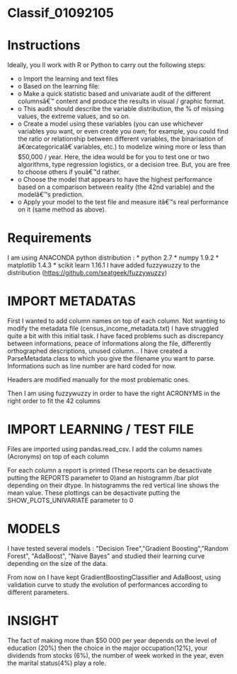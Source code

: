 # Classif_01092105


# Instructions
Ideally, you ll work with R or Python to carry out the following steps:

* o   Import the learning and text files
* o   Based on the learning file:
* o   Make a quick statistic based and univariate audit of the different columnsâ€™ content and produce the results in visual / graphic format.
* o   This audit should describe the variable distribution, the % of missing values, the extreme values, and so on.
* o   Create a model using these variables (you can use whichever variables you want, or even create you own; for example, you could find the ratio or relationship between different variables, the binarisation of â€œcategoricalâ€ variables, etc.) to modelize wining more or less than $50,000 / year. Here, the idea would be for you to test one or two algorithms, type regression logistics, or a decision tree. But, you are free to choose others if youâ€™d rather.
* o   Choose the model that appears to have the highest performance based on a comparison between reality (the 42nd variable) and the modelâ€™s prediction.
* o   Apply your model to the test file and measure itâ€™s real performance on it (same method as above).
 
# Requirements
I am using ANACONDA python distribution : 
    * python 2.7
    * numpy 1.9.2
    * matplotlib 1.4.3
    * scikit learn 1.16.1
I have added fuzzywuzzy to the distribution (https://github.com/seatgeek/fuzzywuzzy)

# IMPORT METADATAS

First I wanted to add column names on top of each column. Not wanting to modify the metadata file (census_income_metadata.txt) I have struggled quite a bit with this initial task. 
I have faced problems such as discrepancy between informations, peace of informations along the file, differently orthographed descriptions, unused column...
I have created a ParseMetadata class to which you give the filename you want to parse. 
Informations such as line number are hard coded for now.

Headers are modified manually for the most problematic ones.

Then I am using fuzzywuzzy in order to have the right ACRONYMS in the right order to fit the 42 columns

# IMPORT LEARNING / TEST FILE 

Files are imported using pandas.read_csv.
I add the column names (Acronyms) on top of each column 

For each column a report is printed (These reports can be desactivate  putting the REPORTS parameter to 0)and an histogramm /bar plot depending on their dtype. 
In histogramms the red vertical line shows the mean value. 
These plottings can be desactivate putting the SHOW_PLOTS_UNIVARIATE parameter to 0

# MODELS

I have tested several models : "Decision Tree","Gradient Boosting","Random Forest", "AdaBoost", "Naive Bayes" and studied their learning curve depending on the size of the data. 

From now on I have kept GradientBoostingClassifier and AdaBoost, using validation curve to study the evolution of performances according to different parameters.

# INSIGHT

The fact of making more than $50 000 per year depends on the level of education (20%) then the choice in the major occupation(12%), your dividends from stocks (6%), the number of week worked in the year, even the marital status(4%) play a role. 





